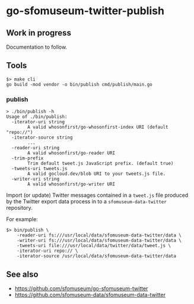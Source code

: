 # go-sfomuseum-twitter-publish

## Work in progress

Documentation to follow.

## Tools

```
$> make cli
go build -mod vendor -o bin/publish cmd/publish/main.go
```

### publish

```
> ./bin/publish -h
Usage of ./bin/publish:
  -iterator-uri string
    	A valid whosonfirst/go-whosonfirst-index URI (default "repo://")
  -iterator-source string
        ...  		   
  -reader-uri string
    	A valid whosonfirst/go-reader URI
  -trim-prefix
    	Trim default tweet.js JavaScript prefix. (default true)
  -tweets-uri tweets.js
    	A valid gocloud.dev/blob URI to your tweets.js file.
  -writer-uri string
    	A valid whosonfirst/go-writer URI
```

Import (or update) Twitter messages contained in a `tweet.js` file produced by the Twitter export data process in to a `sfomuseum-data-twitter` repository.

For example:

```
$> bin/publish \
	-reader-uri fs:///usr/local/data/sfomuseum-data-twitter/data \
	-writer-uri fs:///usr/local/data/sfomuseum-data-twitter/data \
	-tweets-uri file:///usr/local/data/twitter/data/tweet.js \
	-iterator-uri repo:// \
	-iterator-source /usr/local/data/sfomuseum-data-twitter/data
```

## See also

* https://github.com/sfomuseum/go-sfomuseum-twitter
* https://github.com/sfomuseum-data/sfomuseum-data-twitter